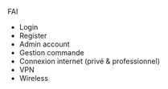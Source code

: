 FAI
- Login
- Register
- Admin account
- Gestion commande
- Connexion internet (privé & professionnel)
- VPN
- Wireless